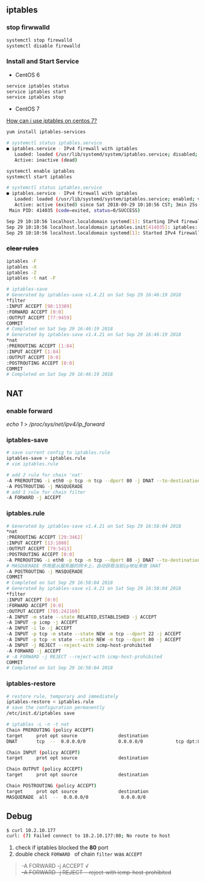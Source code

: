 ## iptables

### stop firwwalld

```bash
systemctl stop firewalld
systemctl disable firewalld
```

### Install and Start Service
- CentOS 6

```bash
service iptables status
service iptables start
service iptables stop
```

- CentOS 7

[How can i use iptables on centos 7?](https://stackoverflow.com/questions/24756240/how-can-i-use-iptables-on-centos-7)

```bash
yum install iptables-services

# systemctl status iptables.service
● iptables.service - IPv4 firewall with iptables
   Loaded: loaded (/usr/lib/systemd/system/iptables.service; disabled; vendor preset: disabled)
   Active: inactive (dead)

systemctl enable iptables
systemctl start iptables

# systemctl status iptables.service
● iptables.service - IPv4 firewall with iptables
   Loaded: loaded (/usr/lib/systemd/system/iptables.service; enabled; vendor preset: disabled)
   Active: active (exited) since Sat 2018-09-29 10:10:56 CST; 3min 25s ago
 Main PID: 414035 (code=exited, status=0/SUCCESS)

Sep 29 10:10:56 localhost.localdomain systemd[1]: Starting IPv4 firewall with iptables...
Sep 29 10:10:56 localhost.localdomain iptables.init[414035]: iptables: Applying firewall rules: [  OK  ]
Sep 29 10:10:56 localhost.localdomain systemd[1]: Started IPv4 firewall with iptables.
```

### ~~clear rules~~
```bash
iptables -F
iptables -X
iptables -Z
iptables -t nat -F

# iptables-save
# Generated by iptables-save v1.4.21 on Sat Sep 29 16:46:19 2018
*filter
:INPUT ACCEPT [98:13389]
:FORWARD ACCEPT [0:0]
:OUTPUT ACCEPT [77:9459]
COMMIT
# Completed on Sat Sep 29 16:46:19 2018
# Generated by iptables-save v1.4.21 on Sat Sep 29 16:46:19 2018
*nat
:PREROUTING ACCEPT [1:84]
:INPUT ACCEPT [1:84]
:OUTPUT ACCEPT [0:0]
:POSTROUTING ACCEPT [0:0]
COMMIT
# Completed on Sat Sep 29 16:46:19 2018
```

## NAT
### enable forward
*echo 1 > /proc/sys/net/ipv4/ip_forward*

### iptables-save

```bash
# save current config to iptables.rule
iptables-save > iptables.rule
# vim iptables.rule

# add 2 rule for chain 'nat'
-A PREROUTING -i eth0 -p tcp -m tcp --dport 80 -j DNAT --to-destination 192.168.10.1
-A POSTROUTING -j MASQUERADE
# add 1 rule for chain filter
-A FORWARD -j ACCEPT
```
### iptables.rule
```bash
# Generated by iptables-save v1.4.21 on Sat Sep 29 16:58:04 2018
*nat
:PREROUTING ACCEPT [29:3462]
:INPUT ACCEPT [13:1080]
:OUTPUT ACCEPT [79:5413]
:POSTROUTING ACCEPT [0:0]
-A PREROUTING -i eth0 -p tcp -m tcp --dport 80 -j DNAT --to-destination 192.168.10.1
# MASQUERADE 作用是从服务器的网卡上，自动获取当前ip地址来做 SNAT
-A POSTROUTING -j MASQUERADE
COMMIT
# Completed on Sat Sep 29 16:58:04 2018
# Generated by iptables-save v1.4.21 on Sat Sep 29 16:58:04 2018
*filter
:INPUT ACCEPT [0:0]
:FORWARD ACCEPT [0:0]
:OUTPUT ACCEPT [705:242169]
-A INPUT -m state --state RELATED,ESTABLISHED -j ACCEPT
-A INPUT -p icmp -j ACCEPT
-A INPUT -i lo -j ACCEPT
-A INPUT -p tcp -m state --state NEW -m tcp --dport 22 -j ACCEPT
-A INPUT -p tcp -m state --state NEW -m tcp --dport 80 -j ACCEPT
-A INPUT -j REJECT --reject-with icmp-host-prohibited
-A FORWARD -j ACCEPT
# -A FORWARD -j REJECT --reject-with icmp-host-prohibited
COMMIT
# Completed on Sat Sep 29 16:58:04 2018
```

### iptables-restore
```bash
# restore rule, temporary and immediately
iptables-restore < iptables.rule
# save the configuration permanently
/etc/init.d/iptables save

# iptables -L -n -t nat
Chain PREROUTING (policy ACCEPT)
target     prot opt source               destination
DNAT       tcp  --  0.0.0.0/0            0.0.0.0/0            tcp dpt:80 to:192.168.10.1

Chain INPUT (policy ACCEPT)
target     prot opt source               destination

Chain OUTPUT (policy ACCEPT)
target     prot opt source               destination

Chain POSTROUTING (policy ACCEPT)
target     prot opt source               destination
MASQUERADE  all  --  0.0.0.0/0            0.0.0.0/0
```

## Debug
```bash
$ curl 10.2.10.177
curl: (7) Failed connect to 10.2.10.177:80; No route to host
```

1. check if iptables blocked the **80** port
2. double check `FORWARD ` of chain `filter` was `ACCEPT`

> -A FORWARD -j ACCEPT &radic;<br>
~~-A FORWARD -j REJECT --reject-with icmp-host-prohibited~~